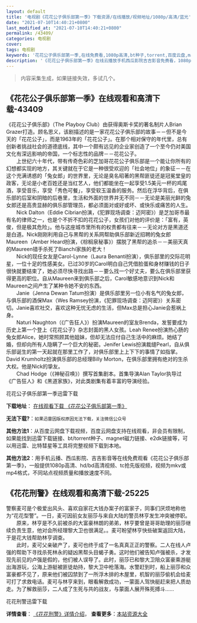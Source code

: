 ```yaml
---
layout: default
title: '电视剧《花花公子俱乐部第一季》下载资源/在线播放/视频地址/1080p/高清/蓝光'
date: "2021-07-10T14:40:21+0800"
last_modified_at: "2021-07-10T14:40:21+0800"
permalink: /43409/
categories: 电视剧
cover:
tags: 电视剧
keywords: '花花公子俱乐部第一季,在线免费看,1080p高清,bt种子,torrent,百度云盘,magnet,磁力链,迅雷下载资源'
description: '《花花公子俱乐部第一季》在线云播放手机西瓜影院吉吉影音免费看，1080p高清bd/hd未删减完整版和tc抢先枪版，mkv/mp4格式，附带bt/torrent种子、magnet/磁力链、百度云盘、网盘资源迅雷下载链接'
---
```


>内容采集生成，如果链接失效，多试几个。


## 《花花公子俱乐部第一季》在线观看和高清下载-43409

《花花公子俱乐部》（The Playboy Club）由获得奥斯卡奖的著名制片人Brian Grazer打造。顾名思义，该剧描述的是一家花花公子俱乐部的故事－－但不是今天的「花花公子」，而是1963年的「花花公子」。在那个相对保守的年代里，总有创新者挑战社会的道德底线，其中一个颇有远见的企业家创造了一个至今仍对美国文化有深远影响的帝国，一个标志性的品牌－－花花公子。<br />　　上世纪六十年代，带有传奇色彩的芝加哥花花公子俱乐部是一个能让你所有的幻想都实现的地方，其关键就在于它是一种很受欢迎的「社会地位」的象征－－在这个充满诱惑的「兔女郎」的世界里，无论是臭名昭著的黑帮匪徒还是冠冕堂皇的政客，无论是小老百姓还是当红艺人，他们都能坐在一起享受1.5美元一杯的鸡尾酒，享受音乐，享受「秀色可餐」，享受软玉温香的服务。然后在浮华背后，在俱乐部的后室和阴暗的后巷里，生活和外面的世界并无不同－－无论是美丽光鲜的兔女郎还是高贵显赫的俱乐部管理员，都必须面对或好或坏、或快乐或痛苦的人生。<br />　　Nick Dalton（Eddie Cibrian扮演，《犯罪现场调查：迈阿密》）是芝加哥市最有名的律师之一，也是个不折不扣的花花公子，女孩们对他的评价是：「富有，英俊，但是极其危险」。他与这座城市里所有的权贵都有往来－－无论对方是黑道还是白道。Nick刚刚利用自己与黑帮的关系网帮助俱乐部新近招聘的兔女郎Maureen（Amber Heard扮演，《棕榈泉秘事》）摆脱了黑帮的追杀－－美丽天真的Maureen错手杀死了Bianchi家族的老大！<br />　　Nick的现任女友是Carol-Lynne（Laura Benanti扮演），俱乐部里的交际花明星，一位十足的性感美女。已过30岁的Carol明白自己凭借脸蛋和身材赚钱的日子很快就要结束了，她必须尽快寻找出路－－要么找一个好丈夫，要么在俱乐部里获得更高的职位。自从Maureen来到俱乐部之后，Carol敏感地意识到Nick和Maureen之间产生了某种令她不安的东西。<br />　　Janie（Jenna Dewan Tatum扮演）是俱乐部里另一位小有名气的兔女郎，与俱乐部的酒保Max（Wes Ramsey扮演，《犯罪现场调查：迈阿密》）关系密切。Janie喜欢社交，喜欢这种无忧无虑的生活，但Max总是担心Janie会惹祸上身。<br />　　Naturi Naughton（《广告狂人》）扮演Maureen的室友Brenda，发誓要成为历史上第一个登上《花花公子》杂志封面的黑人女孩。Leah Renee扮演热心肠的兔女郎Alice，她时常照顾其他姐妹，但却无法应付自己生活中的麻烦。她结了婚，但却向所有人隐瞒了一个巨大的秘密。Jenifer Lewis扮演裁缝Pearl，自从俱乐部诞生的第一天起就在那里工作了，对俱乐部里上上下下的事情了如指掌。David Krumholtz扮演俱乐部的总经理Billy Morton，在俱乐部里拥有绝对的生杀大权。他是Nick的挚友。<br />　　Chad Hodge（《神秘召唤》）撰写首集剧本。首集导演Alan Taylor执导过《广告狂人》和《黑道家族》，对此类剧集有着丰富的导演经验。


花花公子俱乐部第一季迅雷下载

**下载地址**： [在线观看下载 《花花公子俱乐部第一季》](https://www.993dy.com//vod-detail-id-8591.html) 


**无法下载?**：`如果迅雷因版权原因无法下载，关注微信公众号 `

**其他方法1**：从百度云网盘下载视频，百度云网盘支持在线观看，非会员有限制，如果能找到迅雷下载链接、bt/torrent种子、magnet磁力链接、e2dk链接等，可以用迅雷、比特彗星等工具将完整视频下载到本地。

**其他方法2**：用手机云播、西瓜影院、吉吉影音等在线免费观看《花花公子俱乐部第一季》，一般提供1080p高清、hd/bd高清视频、tc抢先版视频，视频为mkv或mp4格式，不同站点视频质量和播放速度不同。


## 《花花刑警》在线观看和高清下载-25225

警察麦可是个极爱出风头、喜欢自家花大钱办案子的富家子，同事们厌烦地称他为&ldquo;花花型警”。一日，麦可因前女友丽莎与来自大陆的警员林亨发生冲突被停职。<br />　　原来，林亨是不久前被杀的大富豪林朗的弟弟，林亨要曾是哥哥助理的丽莎继续负责生意，他对会所经理黎大卫也很满足。。麦可盼望林亨快些破案返回大陆，于是花大钱帮助林亨调查。<br />　　此时，麦可父亲破产了，麦可也终于成了一名真真正正的警察。二人在线人卢强的帮助下寻找杀死林永的疑凶黑帮头目蝎子勇。这时他们被告知卢强被杀，才发现先前见的卢强是假的，他们被人误导了。此时，丽莎已和黎大卫陪众富豪乘游艇出海游玩，公海上游艇被匪徒劫持，黎大卫中枪落海。水警赶到时，船上丽莎和众富豪都不见了，原来他们被囚禁到了一所浮木排的木屋里，机智的丽莎偷机会给麦可打了求救电话。麦可与林亨来到，眼看解救成功，一蒙面人驾快艇赶来把人质劫走。为了解救丽莎，二人成了生死与共的战友，与蒙面人展开殊死搏斗……


花花刑警迅雷下载

**详情查看**： [《花花刑警》详情介绍](/movie/25225/)， **查看更多**：[本站资源大全](/movie/t/all/)

